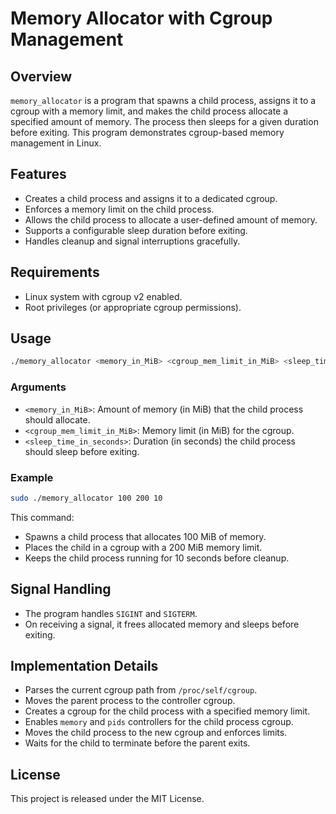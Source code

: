 # Memory Allocator with Cgroup Management

## Overview
`memory_allocator` is a program that spawns a child process, assigns it to a cgroup with a memory limit, and makes the child process allocate a specified amount of memory. The process then sleeps for a given duration before exiting. This program demonstrates cgroup-based memory management in Linux.

## Features
- Creates a child process and assigns it to a dedicated cgroup.
- Enforces a memory limit on the child process.
- Allows the child process to allocate a user-defined amount of memory.
- Supports a configurable sleep duration before exiting.
- Handles cleanup and signal interruptions gracefully.

## Requirements
- Linux system with cgroup v2 enabled.
- Root privileges (or appropriate cgroup permissions).

## Usage
```sh
./memory_allocator <memory_in_MiB> <cgroup_mem_limit_in_MiB> <sleep_time_in_seconds>
```

### Arguments
- `<memory_in_MiB>`: Amount of memory (in MiB) that the child process should allocate.
- `<cgroup_mem_limit_in_MiB>`: Memory limit (in MiB) for the cgroup.
- `<sleep_time_in_seconds>`: Duration (in seconds) the child process should sleep before exiting.

### Example
```sh
sudo ./memory_allocator 100 200 10
```
This command:
- Spawns a child process that allocates 100 MiB of memory.
- Places the child in a cgroup with a 200 MiB memory limit.
- Keeps the child process running for 10 seconds before cleanup.

## Signal Handling
- The program handles `SIGINT` and `SIGTERM`.
- On receiving a signal, it frees allocated memory and sleeps before exiting.

## Implementation Details
- Parses the current cgroup path from `/proc/self/cgroup`.
- Moves the parent process to the controller cgroup.
- Creates a cgroup for the child process with a specified memory limit.
- Enables `memory` and `pids` controllers for the child process cgroup.
- Moves the child process to the new cgroup and enforces limits.
- Waits for the child to terminate before the parent exits.

## License
This project is released under the MIT License.

